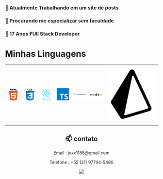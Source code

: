 <h3> 🔭 Atualmente Trabalhando em um site de posts</h3>
<h3> 🤔 Procurando me especializar sem faculdade</h3>
<h3> 💬 17 Anos FUll Stack Developer</h3>


<h1>Minhas Linguagens</h1>

<table>
  <tr>
    <td><p><img style="display: block;"  src="./icons/html.svg"></p></td>
    <td><p><img style="display: block;" src="./icons/css.svg"></p></td>
    <td><p><img style="display: block;" src="./icons/react-original-wordmark.svg"></p></td>
    <td><p ><img src="./icons/ts.svg"></p></td>
    <td><p ><img src="./icons/tailwind.svg"></p></td>
    <td><p ><img src="./icons/node.svg"></p></td>
    <td><p><img src="./icons/prisma.svg"></p></td>
  </tr>
</table>








<div align="center">
  <h2 >📫 contato</h2> 
<p>Email : jvxx1188@gmail.com</p>
<p>Telefone : +55 (21) 97744-5480</p>
<a target="_blank" href="https://www.linkedin.com/in/jos%C3%A9-dami%C3%A3o-b8b3b5258/"> <img src="https://img.shields.io/badge/LinkedIn-0077B5?style=for-the-badge&logo=linkedin&logoColor=white"></img></a>
</div>

<!--falta adicionar meus projetos, adicionar um sobre mim melhor e talvez ajeitar as linguagens-->


